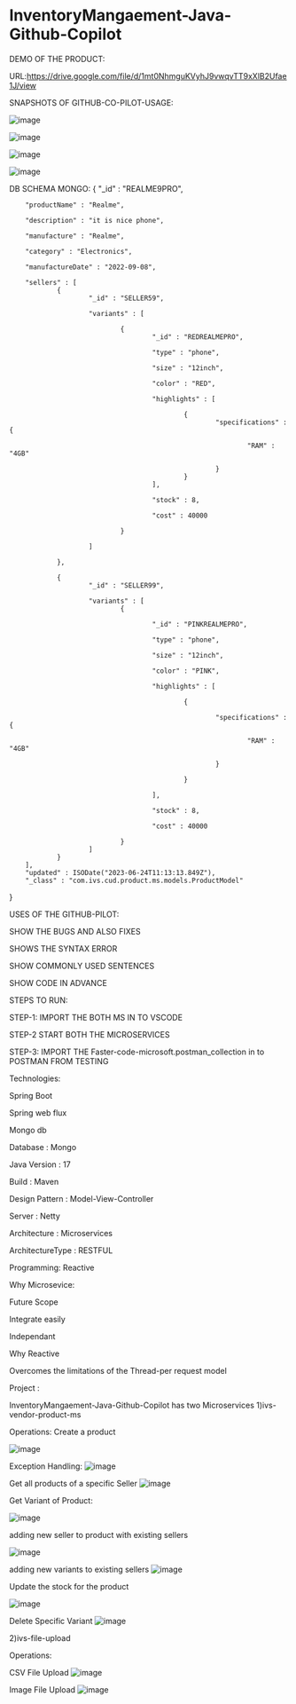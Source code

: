 
# InventoryMangaement-Java-Github-Copilot

DEMO OF THE PRODUCT:

URL:https://drive.google.com/file/d/1mt0NhmguKVyhJ9vwqvTT9xXlB2Ufae1J/view

SNAPSHOTS OF GITHUB-CO-PILOT-USAGE:

![image](https://github.com/Fastest-Coder-First/InventoryMangaement-Java-Github-Copilot/assets/31736263/1367e2d2-29bd-4e37-b815-0953645c545a)

![image](https://github.com/Fastest-Coder-First/InventoryMangaement-Java-Github-Copilot/assets/31736263/fd435063-1e3b-448d-914b-b85f3df89649)

![image](https://github.com/Fastest-Coder-First/InventoryMangaement-Java-Github-Copilot/assets/31736263/e580c642-e891-4dd8-9e77-d1c955c71159)

![image](https://github.com/Fastest-Coder-First/InventoryMangaement-Java-Github-Copilot/assets/31736263/74e0313b-de63-4985-9628-2a38a069a481)

DB SCHEMA MONGO:
{
        "_id" : "REALME9PRO",
        
        "productName" : "Realme",
        
        "description" : "it is nice phone",
        
        "manufacture" : "Realme",
        
        "category" : "Electronics",
        
        "manufactureDate" : "2022-09-08",
        
        "sellers" : [
                {
                        "_id" : "SELLER59",
                        
                        "variants" : [
                                
                                {
                                        "_id" : "REDREALMEPRO",
                                        
                                        "type" : "phone",
                                        
                                        "size" : "12inch",
                                        
                                        "color" : "RED",
                                        
                                        "highlights" : [
                                                
                                                {
                                                        "specifications" : {
                                        
                                                                "RAM" : "4GB"
                                                        
                                                        }
                                                }
                                        ],
                                        
                                        "stock" : 8,
                                        
                                        "cost" : 40000
                                
                                }
                        
                        ]
                
                },
                
                {
                        "_id" : "SELLER99",
                        
                        "variants" : [
                                {
                                      
                                        "_id" : "PINKREALMEPRO",
                                        
                                        "type" : "phone",
                                        
                                        "size" : "12inch",
                                        
                                        "color" : "PINK",
                                        
                                        "highlights" : [
                                          
                                                {
                                                
                                                        "specifications" : {
                                                        
                                                                "RAM" : "4GB"
                                                        
                                                        }
                                                
                                                }
                                        
                                        ],
                                        
                                        "stock" : 8,
                                        
                                        "cost" : 40000
                                
                                }
                        ]
                }
        ],
        "updated" : ISODate("2023-06-24T11:13:13.849Z"),
        "_class" : "com.ivs.cud.product.ms.models.ProductModel"
}


USES OF THE GITHUB-PILOT:

SHOW THE BUGS AND ALSO FIXES

SHOWS THE SYNTAX ERROR

SHOW COMMONLY USED SENTENCES

SHOW CODE IN ADVANCE


STEPS TO RUN:

STEP-1:
IMPORT THE BOTH MS IN TO VSCODE

STEP-2
START BOTH THE MICROSERVICES

STEP-3:
IMPORT THE Faster-code-microsoft.postman_collection in to POSTMAN FROM TESTING


Technologies:

Spring Boot

Spring web flux

Mongo db

Database : Mongo

Java Version : 17

Build : Maven

Design Pattern : Model-View-Controller

Server : Netty

Architecture : Microservices

ArchitectureType : RESTFUL

Programming: Reactive

Why Microsevice:

Future Scope

Integrate easily

Independant

Why Reactive

Overcomes the limitations of the Thread-per request model


Project :

InventoryMangaement-Java-Github-Copilot has two Microservices
1)ivs-vendor-product-ms

Operations:
Create a product

![image](https://github.com/Fastest-Coder-First/InventoryMangaement-Java-Github-Copilot/assets/31736263/f5d6f643-9c4a-45c6-968d-6897b3684d1b)

Exception Handling:
![image](https://github.com/Fastest-Coder-First/InventoryMangaement-Java-Github-Copilot/assets/31736263/fd880629-68ae-4fcb-8397-8d960ce58f94)

Get all products of a specific Seller
![image](https://github.com/Fastest-Coder-First/InventoryMangaement-Java-Github-Copilot/assets/31736263/7cbc0e63-5afa-4f47-a657-d0ad9a66d892)

Get Variant of Product:

![image](https://github.com/Fastest-Coder-First/InventoryMangaement-Java-Github-Copilot/assets/31736263/9785aaaf-adc6-4da1-afc2-4587533b29bb)

adding new seller to product with existing sellers

![image](https://github.com/Fastest-Coder-First/InventoryMangaement-Java-Github-Copilot/assets/31736263/49d18bbc-b9e7-4c58-a473-52a9b3c3b9eb)

adding new variants to existing sellers
![image](https://github.com/Fastest-Coder-First/InventoryMangaement-Java-Github-Copilot/assets/31736263/379393d7-2dea-468d-ba5d-18d86884a63b)

Update the stock for the product

![image](https://github.com/Fastest-Coder-First/InventoryMangaement-Java-Github-Copilot/assets/31736263/990cf31a-9ab7-4b6c-a69e-03b6bbf43b3f)

Delete Specific Variant
![image](https://github.com/Fastest-Coder-First/InventoryMangaement-Java-Github-Copilot/assets/31736263/4d463063-711c-4800-8fc5-f734fd898166)


2)ivs-file-upload

Operations:

CSV File Upload
![image](https://github.com/Fastest-Coder-First/InventoryMangaement-Java-Github-Copilot/assets/31736263/ad424402-b297-4a35-840c-b590cfaa592d)

Image File Upload
![image](https://github.com/Fastest-Coder-First/InventoryMangaement-Java-Github-Copilot/assets/31736263/6d311786-a1c0-4fa7-9614-ea350842b309)



